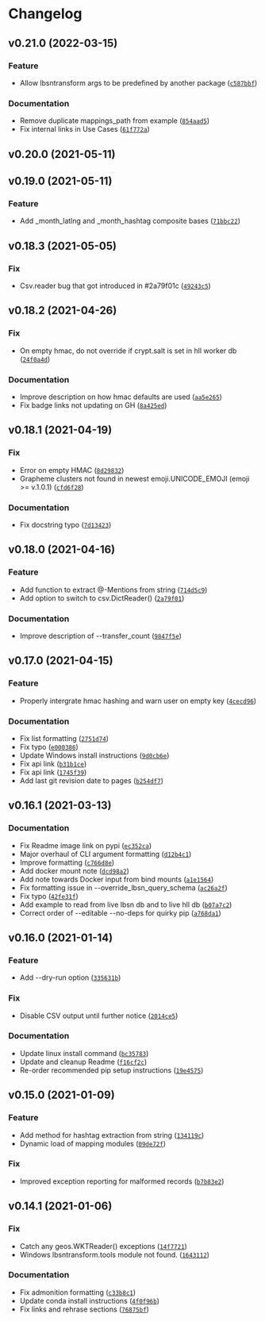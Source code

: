 # Changelog

<!--next-version-placeholder-->

## v0.21.0 (2022-03-15)
### Feature
* Allow lbsntransform args to be predefined by another package ([`c587bbf`](https://github.com/Sieboldianus/lbsntransform/commit/c587bbf3f0f85abcf55e5b193ba947ad204d0914))

### Documentation
* Remove duplicate mappings_path from example ([`854aad5`](https://github.com/Sieboldianus/lbsntransform/commit/854aad5df685b71d7a72555e77231c545f2f608a))
* Fix internal links in Use Cases ([`61f772a`](https://github.com/Sieboldianus/lbsntransform/commit/61f772aef4f9dbe837c9d99906bbc004d242bf1a))

## v0.20.0 (2021-05-11)


## v0.19.0 (2021-05-11)
### Feature
* Add _month_latlng and _month_hashtag composite bases ([`71bbc22`](https://github.com/Sieboldianus/lbsntransform/commit/71bbc222924866a956964326a503ad2408aa3c0a))

## v0.18.3 (2021-05-05)
### Fix
* Csv.reader bug that got introduced in #2a79f01c ([`49243c5`](https://github.com/Sieboldianus/lbsntransform/commit/49243c5d663a76d6c8abcc550f113b09cd909bd0))

## v0.18.2 (2021-04-26)
### Fix
* On empty hmac, do not override if crypt.salt is set in hll worker db ([`24f0a4d`](https://github.com/Sieboldianus/lbsntransform/commit/24f0a4d535087697e70fe6bd535f77b9e1fb39bb))

### Documentation
* Improve description on how hmac defaults are used ([`aa5e265`](https://github.com/Sieboldianus/lbsntransform/commit/aa5e2651376efbfc3c9b74504f984b4fd6e75cd8))
* Fix badge links not updating on GH ([`8a425ed`](https://github.com/Sieboldianus/lbsntransform/commit/8a425ed986d489791374c7db6e58152a5a31f007))

## v0.18.1 (2021-04-19)
### Fix
* Error on empty HMAC ([`8d29832`](https://github.com/Sieboldianus/lbsntransform/commit/8d2983204d2496e979c71b39655b66bd512c3d4b))
* Grapheme clusters not found in newest emoji.UNICODE_EMOJI (emoji >= v.1.0.1) ([`cfd6f28`](https://github.com/Sieboldianus/lbsntransform/commit/cfd6f28684c6c56d4a54113fa712f285810289e5))

### Documentation
* Fix docstring typo ([`7d13423`](https://github.com/Sieboldianus/lbsntransform/commit/7d13423877622306fe39208de1d0b518b9538a77))

## v0.18.0 (2021-04-16)
### Feature
* Add function to extract @-Mentions from string ([`714d5c9`](https://github.com/Sieboldianus/lbsntransform/commit/714d5c9a6b4c1d17805d88232ca8138cd627e18f))
* Add option to switch to csv.DictReader() ([`2a79f01`](https://github.com/Sieboldianus/lbsntransform/commit/2a79f01cf259a7f2d74763d7adbed8dd59f65488))

### Documentation
* Improve description of --transfer_count ([`9847f5e`](https://github.com/Sieboldianus/lbsntransform/commit/9847f5e485e36bcab7ff56261277a514573be01c))

## v0.17.0 (2021-04-15)
### Feature
* Properly intergrate hmac hashing and warn user on empty key ([`4cecd96`](https://github.com/Sieboldianus/lbsntransform/commit/4cecd961a79d8e14e047b59eab11ce2498bf02ff))

### Documentation
* Fix list formatting ([`2751d74`](https://github.com/Sieboldianus/lbsntransform/commit/2751d742480a60f09d3e90e0387144743678b4eb))
* Fix typo ([`e000386`](https://github.com/Sieboldianus/lbsntransform/commit/e000386a9899b7c8c732282fb54331d8efbaf18b))
* Update Windows install instructions ([`9d0cb6e`](https://github.com/Sieboldianus/lbsntransform/commit/9d0cb6e393452d4e4e637a20fefd0b0ece1c1fea))
* Fix api link ([`b31b1ce`](https://github.com/Sieboldianus/lbsntransform/commit/b31b1ce2997aa45f3b1bebcc0af7312c57e560d1))
* Fix api link ([`1745f39`](https://github.com/Sieboldianus/lbsntransform/commit/1745f3942b737a86af0c9c666754692972431642))
* Add last git revision date to pages ([`b254df7`](https://github.com/Sieboldianus/lbsntransform/commit/b254df7cc4bf0aa029a22c19e050a99a961cca8d))

## v0.16.1 (2021-03-13)
### Documentation
* Fix Readme image link on pypi ([`ec352ca`](https://github.com/Sieboldianus/lbsntransform/commit/ec352cad0d9ded60b6dc719e6c19cbb6787519de))
* Major overhaul of CLI argument formatting ([`d12b4c1`](https://github.com/Sieboldianus/lbsntransform/commit/d12b4c1056b0fd496ed1c907a51321870f17927b))
* Improve formatting ([`c766d8e`](https://github.com/Sieboldianus/lbsntransform/commit/c766d8ed9a95d1247f26fb55bf97294ae705fbf0))
* Add docker mount note ([`dcd98a2`](https://github.com/Sieboldianus/lbsntransform/commit/dcd98a225df5cb19a6940d63d7916d91464b73ed))
* Add note towards Docker input from bind mounts ([`a1e1564`](https://github.com/Sieboldianus/lbsntransform/commit/a1e156484832945bd30e0544849027bdbd851ef1))
* Fix formatting issue in --override_lbsn_query_schema ([`ac26a2f`](https://github.com/Sieboldianus/lbsntransform/commit/ac26a2fff373261996b2662c47d653d58393ff8b))
* Fix typo ([`42fe31f`](https://github.com/Sieboldianus/lbsntransform/commit/42fe31ff43bfb2210a28b6d669678dd2631504ab))
* Add example to read from live lbsn db and to live hll db ([`b07a7c2`](https://github.com/Sieboldianus/lbsntransform/commit/b07a7c2e12e83a7f7398284a90f94fcd31456e1e))
* Correct order of --editable --no-deps for quirky pip ([`a768da1`](https://github.com/Sieboldianus/lbsntransform/commit/a768da14edc2b82a916e9e844501456a8cabefdb))

## v0.16.0 (2021-01-14)
### Feature
* Add --dry-run option ([`335631b`](https://github.com/Sieboldianus/lbsntransform/commit/335631b0b2a49eb18a9e25c852a6cca70d8ea9b1))

### Fix
* Disable CSV output until further notice ([`2014ce5`](https://github.com/Sieboldianus/lbsntransform/commit/2014ce5ac5e18aadb2bacdde62b7b6e954b217b9))

### Documentation
* Update linux install command ([`bc35783`](https://github.com/Sieboldianus/lbsntransform/commit/bc35783d7d9c352dd4c83a5acd1220533c9d9325))
* Update and cleanup Readme ([`f16cf2c`](https://github.com/Sieboldianus/lbsntransform/commit/f16cf2c15fc5d841e47fa80308d5d360d4aa11c0))
* Re-order recommended pip setup instructions ([`19e4575`](https://github.com/Sieboldianus/lbsntransform/commit/19e45759233d6b2ffc788d21e879bcf47f768358))

## v0.15.0 (2021-01-09)
### Feature
* Add method for hashtag extraction from string ([`134119c`](https://github.com/Sieboldianus/lbsntransform/commit/134119c2c774ea5b952bea2c52d8d49b5bd425f4))
* Dynamic load of mapping modules ([`09de72f`](https://github.com/Sieboldianus/lbsntransform/commit/09de72f23b5465e5928267d118c132607f5c9a74))

### Fix
* Improved exception reporting for malformed records ([`b7b83e2`](https://github.com/Sieboldianus/lbsntransform/commit/b7b83e2bfb96aa179ba791186623aaaf75b026db))

## v0.14.1 (2021-01-06)
### Fix
* Catch any geos.WKTReader() exceptions ([`14f7721`](https://github.com/Sieboldianus/lbsntransform/commit/14f7721902cd8a42304f6a80ff6e8d53263684a1))
* Windows lbsntransform.tools module not found. ([`1643112`](https://github.com/Sieboldianus/lbsntransform/commit/1643112ae7662274a408bf873754e58b14273395))

### Documentation
* Fix admonition formatting ([`c33b8c1`](https://github.com/Sieboldianus/lbsntransform/commit/c33b8c19569c6916ec17c603d7ac423e2301780d))
* Update conda install instructions ([`4f0f96b`](https://github.com/Sieboldianus/lbsntransform/commit/4f0f96b421efa606a1c02f86be9243d32093df8a))
* Fix links and rehrase sections ([`76875bf`](https://github.com/Sieboldianus/lbsntransform/commit/76875bf497c97fc154facb692e954dbe2e5f16ef))
